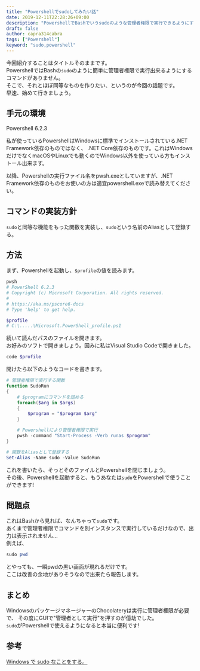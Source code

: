 ```yaml
---
title: "Powershellでsudoしてみたい話"
date: 2019-12-11T22:28:26+09:00
description: "PowershellでBashでいうsudoのような管理者権限で実行できるようにする方法を紹介します"
draft: false
author: capra314cabra
tags: ["Powershell"]
keyword: "sudo,powershell"
---
```


今回紹介することはタイトルそのままです。  
PowershellではBashの`sudo`のように簡単に管理者権限で実行出来るようにするコマンドがありません。  
そこで、それとほぼ同等なものを作りたい、というのが今回の話題です。  
早速、始めて行きましょう。

## 手元の環境

Powershell 6.2.3

私が使っているPowershellはWindowsに標準でインストールされている.NET Framework依存のものではなく、
.NET Core依存のものです。これはWindowsだけでなくmacOSやLinuxでも動くのでWindows以外を使っている方もインストール出来ます。

以降、Powershellの実行ファイル名をpwsh.exeとしていますが、.NET Framework依存のものをお使いの方は適宜powershell.exeで読み替えてください。

## コマンドの実装方針

`sudo`と同等な機能をもった関数を実装し、`sudo`という名前のAliasとして登録する。

## 方法

まず、Powershellを起動し、`$profile`の値を読みます。

``` powershell
pwsh
# PowerShell 6.2.3
# Copyright (c) Microsoft Corporation. All rights reserved.
#
# https://aka.ms/pscore6-docs
# Type 'help' to get help.

$profile
# C:\.....\Microsoft.PowerShell_profile.ps1
```

続いて読んだパスのファイルを開きます。  
お好みのソフトで開きましょう。因みに私はVisual Studio Codeで開きました。

``` powershell
code $profile
```

開けたら以下のようなコードを書きます。

``` powershell
# 管理者権限で実行する関数
function SudoRun
{
    # $programにコマンドを詰める
    foreach($arg in $args)
    {
        $program = "$program $arg"
    }

    # Powershellにより管理者権限で実行
    pwsh -command "Start-Process -Verb runas $program"
}

# 関数をAliasとして登録する
Set-Alias -Name sudo -Value SudoRun
```

これを書いたら、そっとそのファイルとPowershellを閉じましょう。  
その後、Powershellを起動すると、もうあなたは`sudo`をPowershellで使うことができます!

## 問題点

これはBashから見れば、なんちゃって`sudo`です。  
あくまで管理者権限でコマンドを別インスタンスで実行しているだけなので、出力は表示されません...  
例えば、

``` powershell
sudo pwd
```

とやっても、一瞬pwdの黒い画面が現れるだけです。  
ここは改善の余地がありそうなので出来たら報告します。

## まとめ

WindowsのパッケージマネージャーのChocolateryは実行に管理者権限が必要で、
その度にGUIで"管理者として実行"を押すのが億劫でした。  
`sudo`がPowershellで使えるようになると本当に便利です!

## 参考

[Windows で sudo なことをする。](https://mimumimu.net/blog/2014/12/11/windows-%E3%81%A7-sudo-%E3%81%AA%E3%81%93%E3%81%A8%E3%82%92%E3%81%99%E3%82%8B%E3%80%82/)
